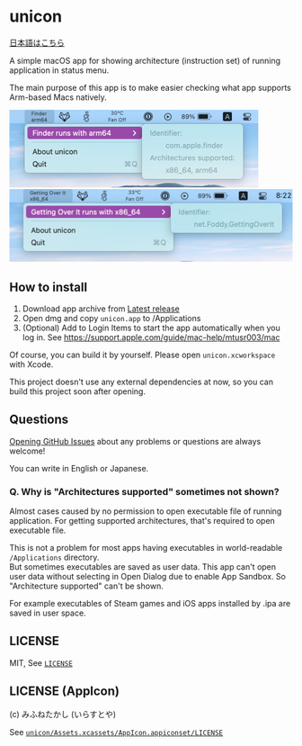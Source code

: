 unicon
===

[日本語はこちら](./README-ja.md)

A simple macOS app for showing architecture (instruction set) of running application in status menu.

The main purpose of this app is to make easier checking what app supports Arm-based Macs natively.

<img src="./docs/finder@2x.png" width="443px">
<img src="./docs/getting_over_it@2x.png" width="511px">

How to install
---

1. Download app archive from [Latest release](https://github.com/otofune/unicon/releases/latest)
1. Open dmg and copy `unicon.app` to /Applications
1. (Optional) Add to Login Items to start the app automatically when you log in. See https://support.apple.com/guide/mac-help/mtusr003/mac

Of course, you can build it by yourself.
Please open `unicon.xcworkspace` with Xcode.

This project doesn't use any external dependencies at now, so you can build this project soon after opening.

Questions
---

[Opening GitHub Issues](https://github.com/otofune/unicon/issues/new) about any problems or questions are always welcome!

You can write in English or Japanese.

### Q. Why is "Architectures supported" sometimes not shown?

Almost cases caused by no permission to open executable file of running application. For getting supported architectures, that's required to open executable file.

This is not a problem for most apps having executables in world-readable `/Applications` directory.  
But sometimes executables are saved as user data.
This app can't open user data without selecting in Open Dialog due to enable App Sandbox. So "Architecture supported" can't be shown.

For example executables of Steam games and iOS apps installed by .ipa are saved in user space.

LICENSE
---

MIT, See [`LICENSE`](./LICENSE)

LICENSE (AppIcon)
---

(c) みふねたかし (いらすとや)

See [`unicon/Assets.xcassets/AppIcon.appiconset/LICENSE`](./unicon/Assets.xcassets/AppIcon.appiconset/LICENSE)
